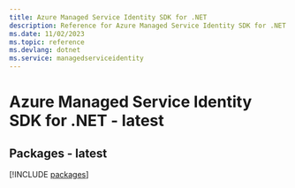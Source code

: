 ```yaml
---
title: Azure Managed Service Identity SDK for .NET
description: Reference for Azure Managed Service Identity SDK for .NET
ms.date: 11/02/2023
ms.topic: reference
ms.devlang: dotnet
ms.service: managedserviceidentity
---
```

# Azure Managed Service Identity SDK for .NET - latest
## Packages - latest
[!INCLUDE [packages](managed-service-identity-index.md)]